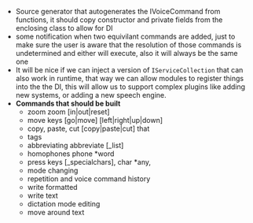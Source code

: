 - Source generator that autogenerates the IVoiceCommand from functions, it should copy constructor and private fields
  from the enclosing class to allow for DI
- some notification when two equivilant commands are added, just to make sure the user is aware that the resolution of
  those commands is undetermined and either will execute, also it will always be the same one
- It will be nice if we can inject a version of `IServiceCollection` that can also work in runtime, that way we can allow
  modules to register things into the the DI, this will allow us to support complex plugins like adding new systems,
  or adding a new speech engine.
- **Commands that should be built**
    - zoom zoom [in|out|reset]
    - move keys [go|move] [left|right|up|down]
    - copy, paste, cut [copy|paste|cut] that
    - tags
    - abbreviating abbreviate [_list]
    - homophones phone *word
    - press keys [_specialchars], char *any,
    - mode changing
    - repetition and voice command history
    - write formatted
    - write text
    - dictation mode editing
    - move around text